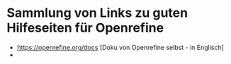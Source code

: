 # Sammlung von Links zu guten Hilfeseiten für Openrefine

+ https://openrefine.org/docs [Doku von Openrefine selbst - in Englisch]
+ 
